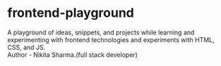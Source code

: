 # frontend-playground
A playground of ideas, snippets, and projects while learning and experimenting with frontend technologies and experiments with HTML, CSS, and JS.
<br>
Author - Nikita Sharma.(full stack developer)
